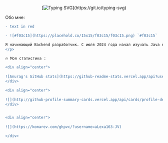 <div align="center">
  
[![Typing SVG](https://readme-typing-svg.herokuapp.com?color=%2336BCF7&lines=Привет👋+Меня+зовут+Алексей!)](https://git.io/typing-svg)

</div>

Обо мне:

```diff
- text in red

- ![#f03c15](https://placehold.co/15x15/f03c15/f03c15.png) `#f03c15`

Я начинающий Backend разработчик. С июля 2024 года начал изучать Java на курсах Skypro. <a href="https://www.oracle.com/java/" target="_blank" rel="noreferrer"><img src="https://raw.githubusercontent.com/danielcranney/readme-generator/main/public/icons/skills/java-colored.svg" width="40" height="40" alt="Java" /></a>
</p>

🔥 Моя статистика :

<div align="center">
  
![Anurag's GitHub stats](https://github-readme-stats.vercel.app/api?username=aLexa163-JV&theme=react)
</div>

<div align="center">
  
![](http://github-profile-summary-cards.vercel.app/api/cards/profile-details?username=aLexa163-JV&theme=react)
</div>


<div align="center">
  
![](https://komarev.com/ghpvc/?username=aLexa163-JV)

</div>







